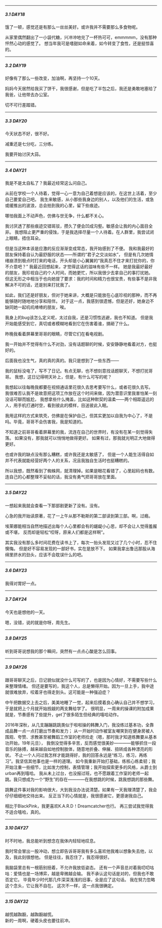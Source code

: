 
   *** 
   ##### *3.1 DAY18*
   
   饿了一顿，感觉还是有那么一丝丝美好。或许我并不需要那么多食物呢。
   
   从家里偶然翻出了一小袋代糖，兴冲冲地兑了一杯热可可，emmmmm，没有那种怦然心动的感觉了。
   想当年我可是嗜甜如命来着，如今转变了食性，还是挺惊喜的。

   
   ***
   ##### *3.2 DAY19*
   
   好像有了那么一些改变，加油啊，再坚持一个10天。
   
   妈妈今天居然给我买了饼干，我很感谢，但是吃了半包之后，我还是勇敢地塞给了我爸，让他带去办公室。
   
   切不可行差踏错。
   
   
   ***
   ##### *3.3 DAY20*
   
   今天状态不好，很不好。
     
   减重还是七分吃，三分练。  
   
   我要开始讨厌大蒜。
   
   
   ***
   ##### *3.4 DAY21*
   
   我是不是太自私了？我最近经常这么问自己。
   
   从前在学校一个人待着，觉得一心一意为自己着想是应该的，在这世上活着，至少自己要爱自己吧。
   我生来敏感，从小那些我身边的别人，以及他们的生活，或急或缓推出的波浪，总会拍到我的心里，留下些痕迹。
   
   哪怕我面上不动声色，仿佛与世无争，什么都不关心。
   
   我讨厌透了那些痕迹交错斑驳，攒久了便会凹成沟壑。敏感会让我的内心面目全非。
   我想阻止更严重的侵蚀，于是我选择尽量一个人待着。在人群里，我尝试闭上眼睛，捂住耳朵。
   
   但是当这种本该是应激的反应渐渐变成常态，我开始感到了不便。
   我和我最好的朋友保持着自认为最舒服的状态——所谓的“君子之交淡如水”，
   但是有几次她情绪崩溃到极点时打来的电话，开头却是小心翼翼的“我真忍不住才来打扰你的，你不介意吧？”
   我最近回想起来，才觉得这话的滋味有些不一样。
   她是我最好最好的朋友，我珍视自己的个人时间，而她更忙，所以我很少去拿自己的事打扰她。
   但这无形之中相当于也向她提了要求：我的时间和精力也很宝贵，有些事不是非我解决不可的话，还是别来打扰我了。
   
   如此，我们还是好朋友，但对于她来讲，大概是只能放在心底珍视的那种，而不再能够随时随地地分享和陪伴。
   对于这一点，我感到很遗憾，但是还好，她身边不缺同她一起叽叽喳喳的朋友，唉。
   
   我身上的bug该怎么定义呢，太过自我，还是习惯性逃避，我也不知道。
   但是我开始能感受到它，真切或者模糊地看到它在伤害着谁，搞砸了什么。
   
   昨晚我看着屏幕里哥哥的眼睛，尽管它们在看电视剧。  
   
   我一开始并不觉得有什么不对劲，没有话题聊的时候，安安静静地看着对方，也挺好的。  
   
   后面我也没生气，真的真的真的。我只是想到了一些东西——  
   
   我的鼠标没电了，写不了日记。有点无聊，也不想刻意找话题聊天，不想打扰哥哥。
   我想，这日记得明天补上，但是，有什么可写的呢？  
   
   我想起以往每晚我都要在视频通话里花很久去思考要写什么，或者花很久去写。
   我很难否认我不是故意把这项工作放在这个时间来做，因为潜意识里我害怕某一刻没话可聊而尴尬，
   我想拿些什么掩盖，比如这种默契的温柔——两个相距遥远的人，用手机打通时空，看到彼此的模样，目送彼此入眠。
   
   我用这样的方式来筑壳，仿佛是在保护自己，但其实更加以自我为中心了，不是吗。毕竟，哥哥不会伤害我，我是知道的。
   
   不知道之前哥哥看着屏幕里的我，流连在自己的世界时，有没有在某一刻觉得失落。
   如果没有，那我就可以悄悄地做得更好。
   如果有过，那我就光明正大地做得更好。
  
   也或许我的缺点没有那么糟糕，或许我还是太敏感了，
   但是一个人能生活得自如并不代表就能经营好两个人的关系，况且我独自生活时也挺糟糕的。  
   
   所以我想，既然看到了蜘蛛网，就清理掉。如果是眼花看错了，心里起码也有数。
   连自己的心都整理不妥帖的话，我没有勇气把哥哥放在里面。
   
   
   ***
   ##### *3.5 DAY22*
  
  一想起来我就会查看一下那部剧更新了没有。没有。
   
  心急的我开始读原著，花了一上午从那不勒斯的第二部读到第三部。啊，过瘾。
  
  埃莱娜能相当自然地描述出每个人心里都会有的龌龊小心思，却不会让人觉得羞赧或不堪，
  反而却是轻松“哎呀，原来人们都是这样啊”。
    
  其实我没有那么多时间花费在读书上了，每次一抬头发现又过了几个小时，忍不住懊悔。
  但是好不容易发现的一部好书，实在是放不下。
  如果我拿出鲁迅那股从海绵里挤水的劲头，应该不会耽误什么的吧。
  
   
  ***
  ##### *3.6 DAY23*
  
  我得对胃好一点。
  
  
   ***
  ##### *3.7 DAY24*
  
  今天也是想他的一天。
  
  嗯，没错，说的就是你呀，周先生。
  
 
  ***
  ##### *3.8 DAY25*
  
  听到哥哥说想我的那个瞬间，突然有一点点心酸是怎么回事。
  
  
  ***
  ##### *3.9 DAY26*
  
  跟哥哥聊天之后，日记貌似就没什么可写的了，也是因为心情好，不需要写些什么来整理情绪。
  但还是要写的，我这个人，总是懒得开始。因为一旦上手，我中途就很难放弃，咬着牙也得走到头。这可能是一种强迫症？
  
  中午把数据交上去之后，美美地睡了一觉，起来后摸着良心确认自己并不想学习，于是就把上个月就开始觊觎的两支舞给学了。
  很明显，一周来的操课的附加成果就是，节奏感有了些提升，get了很多陌生但经典的嘻哈动作。
  
  2016年深秋，从几支蹦蹦跳跳类似于啦啦操的韩舞入门，我没练过基本功，全靠成品舞一点一点打磨出节奏和发力；
  从一开始时动作被室友嘲笑到在健身房被人围观、夸赞、求教甚至被舞蹈工作室的老师捡走（嗯，那时我才知道练舞要从基本功开始，19年元旦），
  我倒没觉得多辛苦，反而感觉很美妙————能够抓住一段音乐的脉搏，越来越自如地控制肢体，随意地折叠、伸展、扭转成各种漂亮的形状。
  不止一个人问过我怎样才能跳得好，我的回答永远是“练习，练习，再练习”。我坚信其他事也是一样的道理。
  如今我重新开始打基础，练核心练柔韧；我开始注重一些细节，比如发力控制，表情管理；我开始探索更多的风格，从爵士到urban再到嘻哈。
  我从未上过台，也没报过班，也不愿跟着工作室的老师一起跳。我只想成为一个“野生”的存在————在我想跳的时候，跳我想跳的那些舞。
  
  跳舞这件事对我的影响很大，大到我没办法说清楚。如果有一天我理清楚了，我会仔仔细细地交待出来。
  反正当下的心情就是，我很感谢它，更感谢我自己。
  
  相比于BlackPink，我更喜欢K.A.R.D！Dreamcatcher也行。
  再三尝试我觉得我不适合嘻哈，真的。
  
  ***
  ##### *3.10 DAY27*
  
  时不时地，我总能听到想念在我体内轻轻地叹息。
  
  我时常会冒出一股冲动，想立即告诉哥哥我有多么喜欢他我难以想象失去他，以及，我此刻很想他。
  但是往往，我忍住了，我忍得很好。
  
  我脑袋里总有一根筋别扭着，不允许我放低姿态。
  还有一个声音总对着我叨叨咕咕：爱情也是一场博弈，越是卑微越会输。
  我不承认这句话是对的，但我也不敢否定它。
  毕竟年少时代那几件深深浅浅的旧事，全是应了这句话。
  我在努力忽略这个念头，它让我不自在。
  这次不一样，这一点我很确定。
  
  
  ***
  ##### *3.15 DAY32*
  
  越慌越踟蹰，越踟蹰越慌。  
  新的一周啊，硬着头皮也要往前冲。
  
  
   
  
  
  
  
  
  
  
  
  
  
  
   
    
    
  

